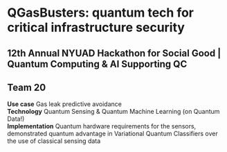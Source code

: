 # QGasBusters: quantum tech for critical infrastructure security

## **12th Annual NYUAD Hackathon for Social Good | Quantum Computing &amp; AI Supporting QC**
## **Team 20**

**Use case** Gas leak predictive avoidance <br />
**Technology** Quantum Sensing & Quantum Machine Learning (on Quantum Data!) <br />
**Implementation** Quantum hardware requirements for the sensors, demonstrated quantum advantage in Variational Quantum Classifiers over the use of classical sensing data <br />






